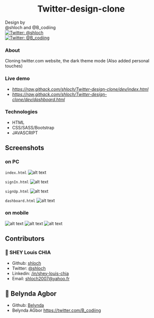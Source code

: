 <h1 align="center">Twitter-design-clone</h1>
<p>
            Design by <br />
            @shloch and @B_codiing  <br />
            <a href="https://twitter.com/shloch" target="_blank">
                <img alt="Twitter: @shloch" src="https://img.shields.io/twitter/follow/shloch.svg?style=social" />
            </a> <br/>
             <a href="https://twitter.com/B_codiing" target="_blank">
                <img alt="Twitter: @B_codiing"
                    src="https://img.shields.io/twitter/follow/B_codiing.svg?style=social" />
            </a>

            

           
</p>

### About

Cloning twitter.com website, the dark theme mode (Also added personal touches)

### Live demo
- _https://raw.githack.com/shloch/Twitter-design-clone/dev/index.html_
- _https://raw.githack.com/shloch/Twitter-design-clone/dev/dashboard.html_

### Technologies

- HTML
- CSS/SASS/Bootstrap
- JAVASCRIPT


## Screenshots

### on PC 
`index.html`
![alt text](https://github.com/shloch/Twitter-design-clone/blob/dev/screenshots/desktop/screenshot_1.png)

`signIn.html`
![alt text](https://github.com/shloch/Twitter-design-clone/blob/dev/screenshots/desktop/screenshot_2.png)

`signUp.html`
![alt text](https://github.com/shloch/Twitter-design-clone/blob/dev/screenshots/desktop/screenshot_3.png)

`dashboard.html`
![alt text](https://github.com/shloch/Twitter-design-clone/blob/dev/screenshots/desktop/screenshot_4.png)

### on mobile

![alt text](https://github.com/shloch/Twitter-design-clone/blob/dev/screenshots/mobile/screenshot_1.png)
![alt text](https://github.com/shloch/Twitter-design-clone/blob/dev/screenshots/mobile/screenshot_2.png)
![alt text](https://github.com/shloch/Twitter-design-clone/blob/dev/screenshots/mobile/screenshot_3.png)


## Contributors

### 👤 **SHEY Louis CHIA**

- Github: [shloch](https://github.com/shloch)
- Twitter: [@shloch](https://twitter.com/shloch)
- Linkedin: [/in/shey-louis-chia](https://www.linkedin.com/in/shey-louis-chia)
- Email: shloch2007@yahoo.fr

## 👤 **Belynda Agbor**
- Github: [Belynda](https://github.com/Shimele)
- Belynda AGbor https://twitter.com/B_codiing

